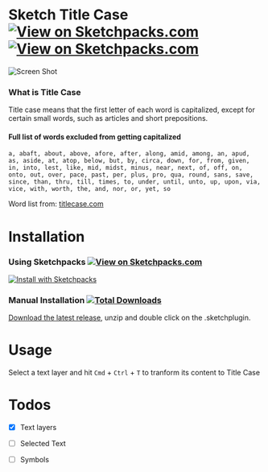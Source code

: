 # Sketch Title Case [![View on Sketchpacks.com](https://badges.sketchpacks.com/plugins/lol.mattias.title-case/compatibility.svg)](https://sketchpacks.com/Hemmingsson/Sketch-Title-Case/) [![View on Sketchpacks.com](https://badges.sketchpacks.com/plugins/lol.mattias.title-case/version.svg)](https://sketchpacks.com/Hemmingsson/Sketch-Title-Case/)

![Screen Shot](https://media.giphy.com/media/l0IsIwEvoqDkP2gGQ/giphy.gif)

### What is Title Case

Title case means that the first letter of each word is capitalized, except for certain small words, such as articles and short prepositions.

#### Full list of words excluded from getting capitalized

``a, abaft, about, above, afore, after, along, amid, among, an, apud, as, aside, at, atop, below, but, by, circa, down, for, from, given, in, into, lest, like, mid, midst, minus, near, next, of, off, on, onto, out, over, pace, past, per, plus, pro, qua, round, sans, save, since, than, thru, till, times, to, under, until, unto, up, upon, via, vice, with, worth, the, and, nor, or, yet, so``

Word list from: [titlecase.com](http://titlecase.com/)

# Installation

### Using Sketchpacks [![View on Sketchpacks.com](https://badges.sketchpacks.com/plugins/lol.mattias.title-case/downloads/total.svg)](https://sketchpacks.com/Hemmingsson/Sketch-Title-Case/)

[![Install with Sketchpacks](http://sketchpacks-com.s3.amazonaws.com/assets/badges/sketchpacks-badge-install.png "Install with Sketchpacks")](https://sketchpacks.com/Hemmingsson/Sketch-Title-Case/install)


### Manual Installation [![Total Downloads](https://img.shields.io/github/downloads/hemmingsson/Sketch-Title-Case/total.svg)](https://github.com/Hemmingsson/Sketch-Title-Case/releases/latest)

[Download the latest release](https://github.com/Hemmingsson/Sketch-Title-Case/releases/latest), unzip and double click on the .sketchplugin.


# Usage

Select a text layer and hit `Cmd` + `Ctrl` + `T` to tranform its content to Title Case

# Todos
- [x] Text layers
- [ ] Selected Text
- [ ] Symbols

